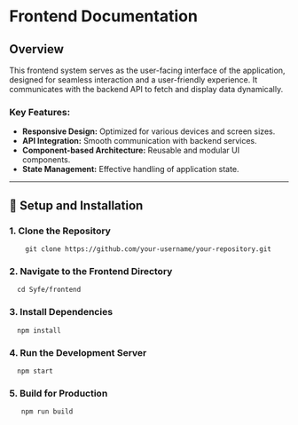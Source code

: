 # Frontend Documentation

## Overview

This frontend system serves as the user-facing interface of the application, designed for seamless interaction and a user-friendly experience. It communicates with the backend API to fetch and display data dynamically.

### Key Features:
- **Responsive Design:** Optimized for various devices and screen sizes.
- **API Integration:** Smooth communication with backend services.
- **Component-based Architecture:** Reusable and modular UI components.
- **State Management:** Effective handling of application state.

---

## 🚀 **Setup and Installation**

  ### 1. **Clone the Repository**

        git clone https://github.com/your-username/your-repository.git


### 2. **Navigate to the Frontend Directory**

      cd Syfe/frontend
      
### 3. **Install Dependencies**

      npm install


### 4. **Run the Development Server**
      npm start
      
### 5. **Build for Production**
       npm run build




      


